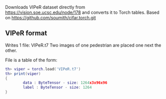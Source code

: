 Downloads VIPeR dataset directly from https://vision.soe.ucsc.edu/node/178 and converts it to Torch tables.
Based on https://github.com/soumith/cifar.torch.git

VIPeR format
---------------
Writes 1 file: VIPeR.t7
Two images of one pedestrian are placed one next the other.

File is a table of the form:
```lua
th> viper = torch.load('VIPeR.t7')
th> print(viper)
{
        data : ByteTensor - size: 1264x3x96x96
        label : ByteTensor - size: 1264
}
```
